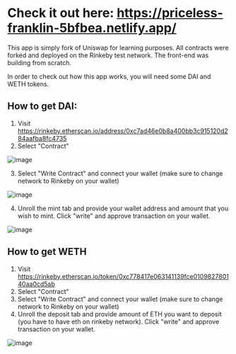 # Check it out here: https://priceless-franklin-5bfbea.netlify.app/

This app is simply fork of Uniswap for learning purposes. All contracts were forked and deployed on the Rinkeby test network. The front-end was building from scratch. 

In order to check out how this app works, you will need some DAI and WETH tokens.

## How to get DAI:

1. Visit https://rinkeby.etherscan.io/address/0xc7ad46e0b8a400bb3c915120d284aafba8fc4735
2. Select "Contract" 

![image](https://user-images.githubusercontent.com/64146291/174457971-9f27455b-f7bf-4041-886e-38de0d042855.png)

3. Select "Write Contract" and connect your wallet (make sure to change network to Rinkeby on your wallet)

![image](https://user-images.githubusercontent.com/64146291/174458046-efa8c442-de5c-4c92-9601-441f4b3f21e1.png)

4. Unroll the mint tab and provide your wallet address and amount that you wish to mint. Click "write" and approve transaction on your wallet.

![image](https://user-images.githubusercontent.com/64146291/174458176-da6b13bd-75aa-4831-bdd2-56ff9d5fd940.png)

## How to get WETH

1. Visit https://rinkeby.etherscan.io/token/0xc778417e063141139fce010982780140aa0cd5ab
2. Select "Contract"
3. Select "Write Contract" and connect your wallet (make sure to change network to Rinkeby on your wallet)
4. Unroll the deposit tab and provide amount of ETH you want to deposit (you have to have eth on rinkeby network). Click "write" and approve transaction on your wallet.

![image](https://user-images.githubusercontent.com/64146291/174458620-4e9e29a2-8585-4f29-af5f-a7fae7c8ccda.png)

